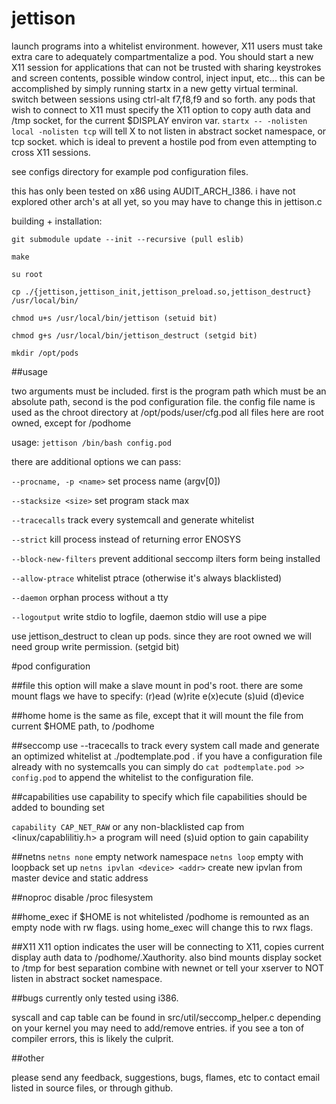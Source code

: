 # jettison
launch programs into a whitelist environment. however, X11 users must take
extra care to adequately compartmentalize a pod. You should start a new X11
session for applications that can not be trusted with sharing keystrokes
and screen contents, possible window control, inject input, etc...
this can be accomplished by simply running startx in a new getty virtual terminal.
switch between sessions using ctrl-alt f7,f8,f9 and so forth. any pods that wish
to connect to X11 must specify the X11 option to copy auth data and /tmp socket,
for the current $DISPLAY environ var. `startx -- -nolisten local -nolisten tcp`
will tell X to not listen in abstract socket namespace, or tcp socket. which is
ideal to prevent a hostile pod from even attempting to cross X11 sessions.

see configs directory for example pod configuration files.

this has only been tested on x86 using AUDIT_ARCH_I386. i have not explored
other arch's at all yet, so you may have to change this in jettison.c

building + installation:
```
git submodule update --init --recursive (pull eslib)

make

su root

cp ./{jettison,jettison_init,jettison_preload.so,jettison_destruct} /usr/local/bin/

chmod u+s /usr/local/bin/jettison (setuid bit)

chmod g+s /usr/local/bin/jettison_destruct (setgid bit)

mkdir /opt/pods
```

##usage

two arguments must be included. first is the program path which must be
an absolute path,  second is the pod configuration file.
the config file name is used as the chroot directory at /opt/pods/user/cfg.pod
all files here are root owned, except for /podhome


usage:
`jettison /bin/bash config.pod`

there are additional options we can pass:

`--procname, -p <name>` set process name (argv[0])

`--stacksize <size>` set program stack max

`--tracecalls` track every systemcall and generate whitelist

`--strict` kill process instead of returning error ENOSYS

`--block-new-filters` prevent additional seccomp ilters form being installed

`--allow-ptrace` whitelist ptrace (otherwise it's always blacklisted)

`--daemon` orphan process without a tty

`--logoutput` write stdio to logfile, daemon stdio will use a pipe


use jettison_destruct to clean up pods. since they are root owned
we will need group write permission. (setgid bit)


#pod configuration

##file
this option will make a slave mount in pod's root.
there are some mount flags we have to specify:
(r)ead (w)rite e(x)ecute (s)uid (d)evice

##home
home is the same as file, except that it will mount the file from current
$HOME path, to <podroot>/podhome

##seccomp
use --tracecalls to track every system call made and generate an optimized
whitelist at ./podtemplate.pod  .  if you have a configuration file already
with no systemcalls you can simply do `cat podtemplate.pod >> config.pod`
to append the whitelist to the configuration file.


##capabilities
use capability to specify which file capabilities should be added to bounding set

`capability CAP_NET_RAW`  or any non-blacklisted cap from \<linux/capablilitiy.h\>
a program will need (s)uid option to gain capability

##netns
`netns none` empty network namespace
`netns loop` empty with loopback set up
`netns ipvlan <device> <addr>` create new ipvlan from master device and static address

##noproc
disable /proc filesystem

##home_exec
if $HOME is not whitelisted /podhome is remounted as an empty node
with rw flags. using home_exec will change this to rwx flags.

##X11
X11 option indicates the user will be connecting to X11, copies current display
auth data to /podhome/.Xauthority. also bind mounts display socket to /tmp
for best separation combine with newnet or tell your xserver to NOT listen
in abstract socket namespace.

##bugs
currently only tested using i386.

syscall and cap table can be found in src/util/seccomp_helper.c
depending on your kernel you may need to add/remove entries.
if you see a ton of compiler errors, this is likely the culprit.



##other

please send any feedback, suggestions, bugs, flames, etc
to contact email listed in source files, or through github.
